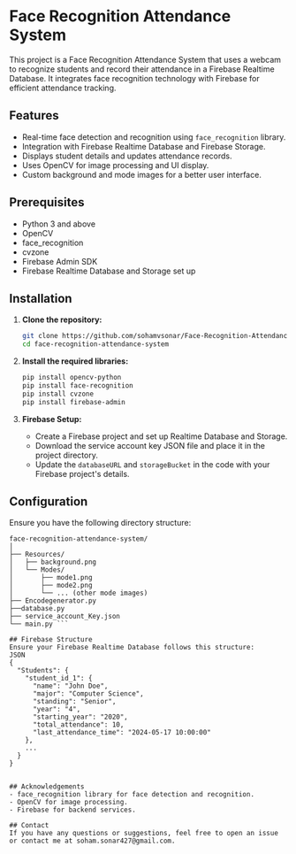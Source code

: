 # Face Recognition Attendance System

This project is a Face Recognition Attendance System that uses a webcam to recognize students and record their attendance in a Firebase Realtime Database. It integrates face recognition technology with Firebase for efficient attendance tracking.

## Features

- Real-time face detection and recognition using `face_recognition` library.
- Integration with Firebase Realtime Database and Firebase Storage.
- Displays student details and updates attendance records.
- Uses OpenCV for image processing and UI display.
- Custom background and mode images for a better user interface.

## Prerequisites

- Python 3 and above
- OpenCV
- face_recognition
- cvzone
- Firebase Admin SDK
- Firebase Realtime Database and Storage set up

## Installation

1. **Clone the repository:**

    ```bash
    git clone https://github.com/sohamvsonar/Face-Recognition-Attendance-System.git
    cd face-recognition-attendance-system
    ```

2. **Install the required libraries:**

    ```bash
    pip install opencv-python
    pip install face-recognition
    pip install cvzone
    pip install firebase-admin
    ```

3. **Firebase Setup:**

    - Create a Firebase project and set up Realtime Database and Storage.
    - Download the service account key JSON file and place it in the project directory.
    - Update the `databaseURL` and `storageBucket` in the code with your Firebase project's details.

## Configuration

Ensure you have the following directory structure:

```plaintext
face-recognition-attendance-system/
│
├── Resources/
│   ├── background.png
│   └── Modes/
│       ├── mode1.png
│       ├── mode2.png
│       └── ... (other mode images)
├── Encodegenerator.py
├──database.py
├── service_account_Key.json
└── main.py ```

## Firebase Structure
Ensure your Firebase Realtime Database follows this structure:
JSON
{
  "Students": {
    "student_id_1": {
      "name": "John Doe",
      "major": "Computer Science",
      "standing": "Senior",
      "year": "4",
      "starting_year": "2020",
      "total_attendance": 10,
      "last_attendance_time": "2024-05-17 10:00:00"
    },
    ...
  }
}


## Acknowledgements
- face_recognition library for face detection and recognition.
- OpenCV for image processing.
- Firebase for backend services.

## Contact
If you have any questions or suggestions, feel free to open an issue or contact me at soham.sonar427@gmail.com.
